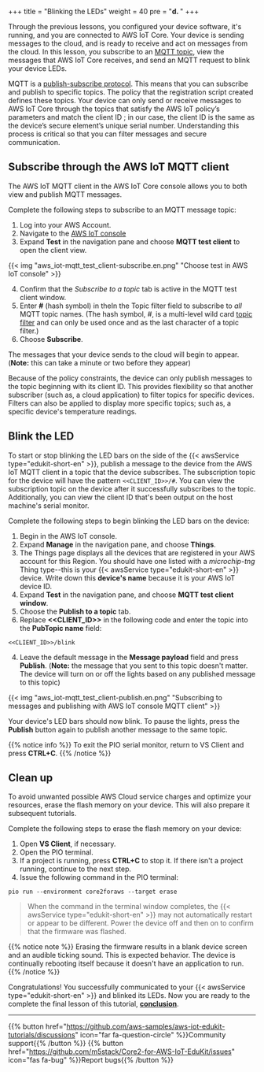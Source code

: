 +++
title = "Blinking the LEDs"
weight = 40
pre = "<b>d. </b>"
+++

Through the previous lessons, you configured your device software, it's running, and you are connected to AWS IoT Core. Your device is sending messages to the cloud, and is ready to receive and act on messages from the cloud. In this lesson, you subscribe to an [MQTT topic](https://docs.aws.amazon.com/iot/latest/developerguide/topics.html), view the messages that AWS IoT Core receives, and send an MQTT request to blink your device LEDs. 

MQTT is a [publish-subscribe protocol](https://mqtt.org/). This means that you can subscribe and publish to specific topics. The policy that the registration script created defines these topics. Your device can only send or receive messages to AWS IoT Core through the topics that satisfy the AWS IoT policy’s parameters and match the client ID ; in our case, the client ID is the same as the device’s secure element’s unique serial number. Understanding this process is critical so that you can filter messages and secure communication. 

## Subscribe through the AWS IoT MQTT client
The AWS IoT MQTT client in the AWS IoT Core console allows you to both view and publish MQTT messages. 

Complete the following steps to subscribe to an MQTT message topic:
1. Log into your AWS Account. 
1. Navigate to the [AWS IoT console](https://us-west-2.console.aws.amazon.com/iot/home?region=us-west-2#/) 
1. Expand **Test** in the navigation pane and choose **MQTT test client** to open the client view.

{{< img "aws_iot-mqtt_test_client-subscribe.en.png" "Choose test in AWS IoT console" >}}

4. Confirm that the *Subscribe to a topic* tab is active in the MQTT test client window.
1. Enter **#** (hash symbol) in theIn the Topic filter field to subscribe to *all* MQTT topic names. (The hash symbol, *#*, is a multi-level wild card [topic filter](https://docs.aws.amazon.com/iot/latest/developerguide/topics.html#topicfilters) and can only be used once and as the last character of a topic filter.)
1. Choose **Subscribe**. 

The messages that your device sends to the cloud will begin to appear. (**Note:** this can take a minute or two before they appear) 

Because of the policy constraints, the device can only publish messages to the topic beginning with its client ID. This provides flexibility so that another subscriber (such as, a cloud application) to filter topics for specific devices. Filters can also be applied to display more specific topics; such as, a specific device's temperature readings. 

## Blink the LED
To start or stop blinking the LED bars on the side of the {{< awsService type="edukit-short-en" >}}, publish a message to the device from the AWS IoT MQTT client in a topic that the device subscribes. The subscription topic for the device will have the pattern `<<CLIENT_ID>>/#`. You can view the subscription topic on the device after it successfully subscribes to the topic. Additionally, you can view the client ID that's been output on the host machine's serial monitor.

Complete the following steps to begin blinking the LED bars on the device:
1. Begin in the AWS IoT console.
1. Expand **Manage** in the navigation pane, and choose **Things**.
1. The Things page displays all the devices that are registered in your AWS account for this Region. You should have one listed with a *microchip-tng* Thing type--this is your {{< awsService type="edukit-short-en" >}} device. Write down this **device's name** because it is your AWS IoT device ID. 
1. Expand **Test** in the navigation pane, and choose **MQTT test client window**. 
1. Choose the **Publish to a topic** tab.
1. Replace **<<CLIENT_ID>>** in the following code and enter the topic into the **PubTopic name** field:
```
<<CLIENT_ID>>/blink
```
4. Leave the default message in the **Message payload** field and press **Publish**. (**Note:** the message that you sent to this topic doesn't matter. The device will turn on or off the lights based on any published message to this topic)

{{< img "aws_iot-mqtt_test_client-publish.en.png" "Subscribing to messages and publishing with AWS IoT console MQTT client" >}}


Your device's LED bars should now blink. To pause the lights, press the **Publish** button again to publish another message to the same topic.

{{% notice info %}}
To exit the PIO serial monitor, return to VS Client and press **CTRL+C**.
{{% /notice %}}

## Clean up
To avoid unwanted possible AWS Cloud service charges and optimize your resources, erase the flash memory on your device. This will also prepare it subsequent tutorials. 

Complete the following steps to erase the flash memory on your device: 
1. Open **VS Client**, if necessary. 
1. Open the PIO terminal.
1. If a project is running, press **CTRL+C** to stop it. If there isn't a project running, continue to the next step.
1. Issue the following command in the PIO terminal: 

```
pio run --environment core2foraws --target erase
```
>  When the command in the  terminal window completes, the {{< awsService type="edukit-short-en" >}} may not automatically restart or appear to be different. Power the device off and then on to confirm that the firmware was flashed.

{{% notice note %}}
Erasing the firmware results in a blank device screen and an audible ticking sound. This is expected behavior. The device is continually rebooting itself because it doesn't have an application to run.
{{% /notice %}}



Congratulations! You successfully communicated to your {{< awsService type="edukit-short-en" >}} and blinked its LEDs.  Now you are ready to the complete the final lesson of this tutorial, [**conclusion**](conclusion.html).

---
{{% button href="https://github.com/aws-samples/aws-iot-edukit-tutorials/discussions" icon="far fa-question-circle" %}}Community support{{% /button %}} {{% button href="https://github.com/m5stack/Core2-for-AWS-IoT-EduKit/issues" icon="fas fa-bug" %}}Report bugs{{% /button %}}